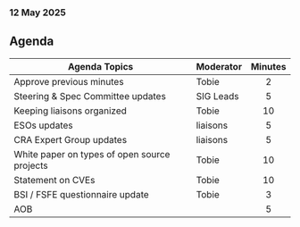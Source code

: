 ###  12 May 2025
##  Agenda
 Agenda Topics | Moderator | Minutes |
| ----- | ----- | :---: |
| Approve previous minutes | Tobie | 2 |
| Steering & Spec Committee updates | SIG Leads | 5 |
| Keeping liaisons organized | Tobie | 10 |
| ESOs updates | liaisons | 5 |
| CRA Expert Group updates | liaisons | 5 |
| White paper on types of open source projects | Tobie | 10 |
| Statement on CVEs | Tobie | 10 |
| BSI / FSFE questionnaire update | Tobie | 3 |
| AOB | | 5 |

